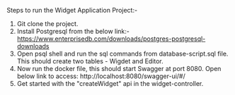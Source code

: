 Steps to run the Widget Application Project:-

1. Git clone the project.
2. Install Postgresql from the below link:-
   https://www.enterprisedb.com/downloads/postgres-postgresql-downloads
3. Open psql shell and run the sql commands from database-script.sql file. This should create two tables - Wigdet and Editor.
4. Now run the docker file, this should start Swagger at port 8080. Open below link to access:
   http://localhost:8080/swagger-ui/#/
5. Get started with the "createWidget" api in the widget-controller.